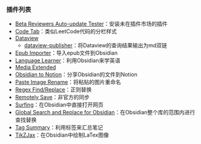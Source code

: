 ### 插件列表

- [Beta Reviewers Auto-update Tester](https://github.com/TfTHacker/obsidian42-brat)：安装未在插件市场的插件
- [Code Tab](https://github.com/lazyloong/obsidian-code-tab)：类似LeetCode代码的分栏样式
- [Dataview](https://github.com/blacksmithgu/obsidian-dataview)
  - [dataview-publisher](https://github.com/udus122/dataview-publisher)：将Dataview的查询结果输出为md双链
- [Epub Importer](https://github.com/aoout/obsidian-epub-importer)：导入epub文件到Obsidian
- [Language Learner](https://github.com/guopenghui/obsidian-language-learner)：利用Obsidian来学英语
- [Media Extended](https://github.com/PKM-er/media-extended)
- [Obsidian to Notion](https://github.com/EasyChris/obsidian-to-notion)：分享Obsidian的文件到Notion
- [Paste Image Rename](https://github.com/reorx/obsidian-paste-image-rename)：将粘贴的图片重命名
- [Regex Find/Replace](https://github.com/Gru80/obsidian-regex-replace)：正则替换
- [Remotely Save](https://github.com/remotely-save/remotely-save)：非官方的同步
- [Surfing](https://github.com/PKM-er/Obsidian-Surfing)：在Obsidian中直接打开网页
- [Global Search and Replace for Obsidian](https://github.com/MahmoudFawzyKhalil/obsidian-global-search-and-replace)：在Obsidian整个库的范围内进行查找替换
- [Tag Summary](https://github.com/macrojd/tag-summary)：利用标签来汇总笔记
- [TikZJax](https://github.com/artisticat1/obsidian-tikzjax)：在Obsidian中绘制LaTex图像
